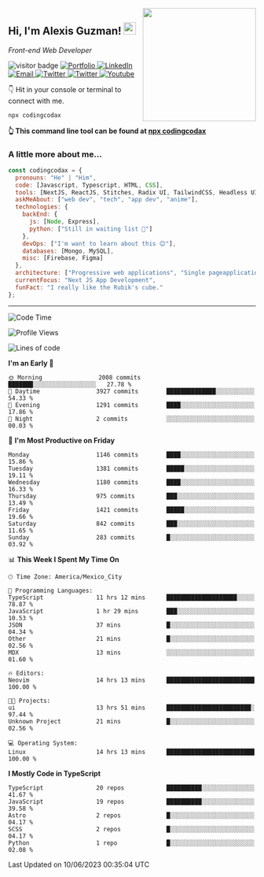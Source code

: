 <img align='right' src="https://media.giphy.com/media/M9gbBd9nbDrOTu1Mqx/giphy.gif" width="230">
<h2>Hi, I'm Alexis Guzman! <img src="https://media.giphy.com/media/hvRJCLFzcasrR4ia7z/giphy.gif" width="25px"></h2>
<p><em>Front-end Web Developer</em></p>

<p>
  <img src="https://visitor-badge.glitch.me/badge?page_id=a12989x.a12989x&left_color=black&right_color=gray" alt="visitor badge"/>
  <a href='https://www.codingcodax.dev/' target='_blank'>
    <img alt='Portfolio' src='https://img.shields.io/badge/Portfolio-black?logo=vercel&style=flat-square'>
  </a>
  <a href='https://linkedin.com/in/codingcodax/' target='_blank'>
    <img alt='LinkedIn' src='https://img.shields.io/badge/LinkedIn-black?logo=LinkedIn&style=flat-square'>
  </a>
  <a href='mailto:codingcodax@gmail.com' target='_blank'>
    <img alt='Email' src='https://img.shields.io/badge/Email-black?logo=Gmail&style=flat-square'>
  </a>
  <a href='https://twitter.com/codingcodax' target='_blank'>
    <img alt='Twitter' src='https://img.shields.io/badge/Twitter-black?logo=Twitter&style=flat-square'>
  </a>
  <a href='https://www.instagram.com/codingcodax/' target='_blank'>
    <img alt='Twitter' src='https://img.shields.io/badge/Instagram-black?logo=Instagram&style=flat-square'>
  </a>
  <a href='https://www.youtube.com/@codingcodax' target='_blank'>
    <img alt='Youtube' src='https://img.shields.io/badge/YouTube-black?logo=Youtube&style=flat-square'>
  </a>
</p>

👇 Hit in your console or terminal to connect with me.

```bash
npx codingcodax 
```
**👆 This command line tool can be found at [npx codingcodax](https://github.com/codingcodax/npx-codingcodax)**

<h3>A little more about me...</h3>

```javascript
const codingcodax = {
  pronouns: "He" | "Him",
  code: [Javascript, Typescript, HTML, CSS],
  tools: [NextJS, ReactJS, Stitches, Radix UI, TailwindCSS, Headless UI, Prisma],
  askMeAbout: ["web dev", "tech", "app dev", "anime"],
  technologies: {
    backEnd: {
      js: [Node, Express],
      python: ["Still in waiting list 🥲"]
    },
    devOps: ["I'm want to learn about this 😊"],
    databases: [Mongo, MySQL],
    misc: [Firebase, Figma]
  },
  architecture: ["Progressive web applications", "Single pageapplications"],
  currentFocus: "Next JS App Development",
  funFact: "I really like the Rubik's cube."
};
```

---

<!--START_SECTION:waka-->
![Code Time](http://img.shields.io/badge/Code%20Time-1%2C345%20hrs%2010%20mins-blue)

![Profile Views](http://img.shields.io/badge/Profile%20Views-4-blue)

![Lines of code](https://img.shields.io/badge/From%20Hello%20World%20I%27ve%20Written-6.5%20million%20lines%20of%20code-blue)

**I'm an Early 🐤** 

```text
🌞 Morning                2008 commits        ███████░░░░░░░░░░░░░░░░░░   27.78 % 
🌆 Daytime                3927 commits        ██████████████░░░░░░░░░░░   54.33 % 
🌃 Evening                1291 commits        ████░░░░░░░░░░░░░░░░░░░░░   17.86 % 
🌙 Night                  2 commits           ░░░░░░░░░░░░░░░░░░░░░░░░░   00.03 % 
```
📅 **I'm Most Productive on Friday** 

```text
Monday                   1146 commits        ████░░░░░░░░░░░░░░░░░░░░░   15.86 % 
Tuesday                  1381 commits        █████░░░░░░░░░░░░░░░░░░░░   19.11 % 
Wednesday                1180 commits        ████░░░░░░░░░░░░░░░░░░░░░   16.33 % 
Thursday                 975 commits         ███░░░░░░░░░░░░░░░░░░░░░░   13.49 % 
Friday                   1421 commits        █████░░░░░░░░░░░░░░░░░░░░   19.66 % 
Saturday                 842 commits         ███░░░░░░░░░░░░░░░░░░░░░░   11.65 % 
Sunday                   283 commits         █░░░░░░░░░░░░░░░░░░░░░░░░   03.92 % 
```


📊 **This Week I Spent My Time On** 

```text
🕑︎ Time Zone: America/Mexico_City

💬 Programming Languages: 
TypeScript               11 hrs 12 mins      ████████████████████░░░░░   78.87 % 
JavaScript               1 hr 29 mins        ███░░░░░░░░░░░░░░░░░░░░░░   10.53 % 
JSON                     37 mins             █░░░░░░░░░░░░░░░░░░░░░░░░   04.34 % 
Other                    21 mins             █░░░░░░░░░░░░░░░░░░░░░░░░   02.56 % 
MDX                      13 mins             ░░░░░░░░░░░░░░░░░░░░░░░░░   01.60 % 

🔥 Editors: 
Neovim                   14 hrs 13 mins      █████████████████████████   100.00 % 

🐱‍💻 Projects: 
ui                       13 hrs 51 mins      ████████████████████████░   97.44 % 
Unknown Project          21 mins             █░░░░░░░░░░░░░░░░░░░░░░░░   02.56 % 

💻 Operating System: 
Linux                    14 hrs 13 mins      █████████████████████████   100.00 % 
```

**I Mostly Code in TypeScript** 

```text
TypeScript               20 repos            ██████████░░░░░░░░░░░░░░░   41.67 % 
JavaScript               19 repos            ██████████░░░░░░░░░░░░░░░   39.58 % 
Astro                    2 repos             █░░░░░░░░░░░░░░░░░░░░░░░░   04.17 % 
SCSS                     2 repos             █░░░░░░░░░░░░░░░░░░░░░░░░   04.17 % 
Python                   1 repo              █░░░░░░░░░░░░░░░░░░░░░░░░   02.08 % 
```




 Last Updated on 10/06/2023 00:35:04 UTC
<!--END_SECTION:waka-->
